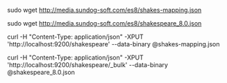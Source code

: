 sudo wget http://media.sundog-soft.com/es8/shakes-mapping.json

sudo wget http://media.sundog-soft.com/es8/shakespeare_8.0.json

curl -H "Content-Type: application/json" -XPUT 'http://localhost:9200/shakespeare' --data-binary @shakes-mapping.json

curl -H "Content-Type: application/json" -XPUT 'http://localhost:9200/shakespeare/_bulk' --data-binary @shakespeare_8.0.json 